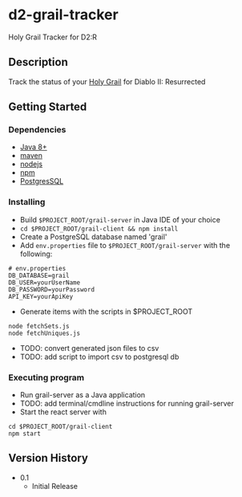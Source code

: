# d2-grail-tracker

Holy Grail Tracker for D2:R

## Description

Track the status of your [Holy Grail](https://www.reddit.com/r/diablo2/comments/sjipqb/what_exactly_is_a_holy_grail_run/) for Diablo II: Resurrected

## Getting Started

### Dependencies

* [Java 8+](https://www.java.com/en/)
* [maven](https://maven.apache.org/)
* [nodejs](https://nodejs.org)
* [npm](https://www.npmjs.com/)
* [PostgresSQL](https://www.postgresql.org/)

### Installing

* Build `$PROJECT_ROOT/grail-server` in Java IDE of your choice
* `cd $PROJECT_ROOT/grail-client && npm install` 
* Create a PostgreSQL database named 'grail'
* Add `env.properties` file to `$PROJECT_ROOT/grail-server` with the following:
```
# env.properties
DB_DATABASE=grail
DB_USER=yourUserName
DB_PASSWORD=yourPassword
API_KEY=yourApiKey
```
* Generate items with the scripts in $PROJECT_ROOT
```
node fetchSets.js
node fetchUniques.js
```
* TODO: convert generated json files to csv
* TODO: add script to import csv to postgresql db

### Executing program
* Run grail-server as a Java application
* TODO: add terminal/cmdline instructions for running grail-server
* Start the react server with
```
cd $PROJECT_ROOT/grail-client
npm start
```

## Version History

* 0.1
    * Initial Release
